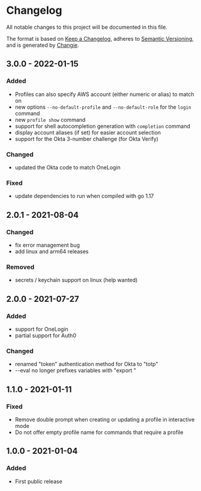 # Changelog
All notable changes to this project will be documented in this file.

The format is based on [Keep a Changelog](https://keepachangelog.com/en/1.0.0/),
adheres to [Semantic Versioning](https://semver.org/spec/v2.0.0.html),
and is generated by [Changie](https://github.com/miniscruff/changie).

## 3.0.0 - 2022-01-15
### Added
* Profiles can also specify AWS account (either numeric or alias) to match on
* new options `--no-default-profile` and `--no-default-role` for the `login` command
* new `profile show` command
* support for shell autocompletion generation with `completion` command
* display account aliases (if set) for easier account selection
* support for the Okta 3-number challenge (for Okta Verify)
### Changed
* updated the Okta code to match OneLogin
### Fixed
* update dependencies to run when compiled with go 1.17

## 2.0.1 - 2021-08-04

### Changed

- fix error management bug
- add linux and arm64 releases

### Removed

- secrets / keychain support on linux (help wanted)


## 2.0.0 - 2021-07-27

### Added
- support for OneLogin
- partial support for Auth0

### Changed
- renamed "token" authentication method for Okta to "totp"
- --eval no longer prefixes variables with "export "


## 1.1.0 - 2021-01-11

### Fixed
* Remove double prompt when creating or updating a profile in interactive mode
* Do not offer empty profile name for commands that require a profile

## 1.0.0 - 2021-01-04

### Added
* First public release
